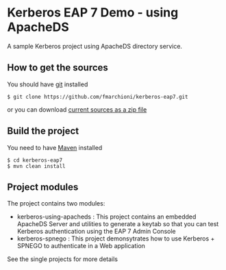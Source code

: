 # Kerberos EAP 7 Demo - using ApacheDS

A sample Kerberos project using ApacheDS directory service.

## How to get the sources

You should have [git](http://git-scm.com/) installed

	$ git clone https://github.com/fmarchioni/kerberos-eap7.git 

or you can download [current sources as a zip file](https://github.com/fmarchioni/kerberos-eap7/archive/master.zip)

## Build the project

You need to have [Maven](http://maven.apache.org/) installed

	$ cd kerberos-eap7
	$ mvn clean install 

## Project modules 

The project contains two modules:

* kerberos-using-apacheds : This project contains an embedded ApacheDS Server and utilities to generate a keytab so that you can test Kerberos authentication using the EAP 7 Admin Console
* kerberos-spnego : This project demonsytrates how to use Kerberos + SPNEGO to authenticate in a Web application

See the single projects for more details
